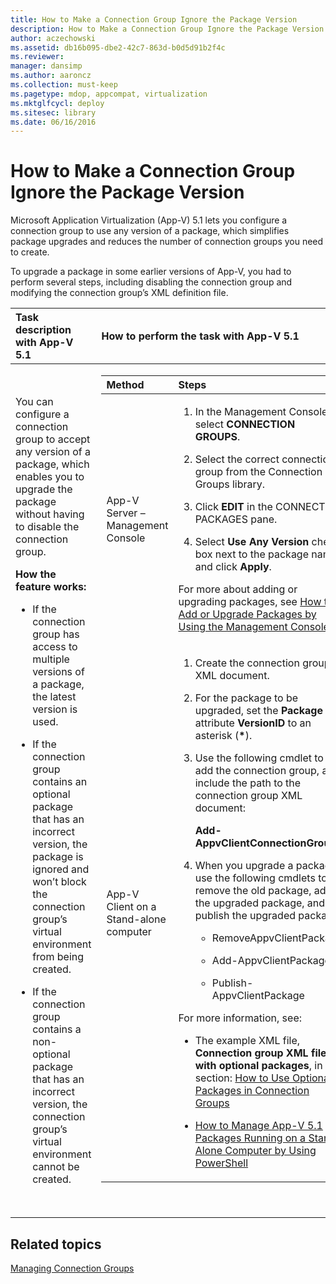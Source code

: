 ```yaml
---
title: How to Make a Connection Group Ignore the Package Version
description: How to Make a Connection Group Ignore the Package Version
author: aczechowski
ms.assetid: db16b095-dbe2-42c7-863d-b0d5d91b2f4c
ms.reviewer: 
manager: dansimp
ms.author: aaroncz
ms.collection: must-keep
ms.pagetype: mdop, appcompat, virtualization
ms.mktglfcycl: deploy
ms.sitesec: library
ms.date: 06/16/2016
---
```



# How to Make a Connection Group Ignore the Package Version


Microsoft Application Virtualization (App-V) 5.1 lets you configure a connection group to use any version of a package, which simplifies package upgrades and reduces the number of connection groups you need to create.

To upgrade a package in some earlier versions of App-V, you had to perform several steps, including disabling the connection group and modifying the connection group’s XML definition file.

<table>
<colgroup>
<col width="50%" />
<col width="50%" />
</colgroup>
<thead>
<tr class="header">
<th align="left">Task description with App-V 5.1</th>
<th align="left">How to perform the task with App-V 5.1</th>
</tr>
</thead>
<tbody>
<tr class="odd">
<td align="left"><p>You can configure a connection group to accept any version of a package, which enables you to upgrade the package without having to disable the connection group.</p>
<p><strong>How the feature works:</strong></p>
<ul>
<li><p>If the connection group has access to multiple versions of a package, the latest version is used.</p></li>
<li><p>If the connection group contains an optional package that has an incorrect version, the package is ignored and won’t block the connection group’s virtual environment from being created.</p></li>
<li><p>If the connection group contains a non-optional package that has an incorrect version, the connection group’s virtual environment cannot be created.</p></li>
</ul></td>
<td align="left"><table>
<colgroup>
<col width="50%" />
<col width="50%" />
</colgroup>
<thead>
<tr class="header">
<th align="left">Method</th>
<th align="left">Steps</th>
</tr>
</thead>
<tbody>
<tr class="odd">
<td align="left"><p>App-V Server – Management Console</p></td>
<td align="left"><ol>
<li><p>In the Management Console, select <strong>CONNECTION GROUPS</strong>.</p></li>
<li><p>Select the correct connection group from the Connection Groups library.</p></li>
<li><p>Click <strong>EDIT</strong> in the CONNECTED PACKAGES pane.</p></li>
<li><p>Select <strong>Use Any Version</strong> check box next to the package name, and click <strong>Apply</strong>.</p></li>
</ol>
<p>For more about adding or upgrading packages, see <a href="how-to-add-or-upgrade-packages-by-using-the-management-console-51-gb18030.md" data-raw-source="[How to Add or Upgrade Packages by Using the Management Console](how-to-add-or-upgrade-packages-by-using-the-management-console-51-gb18030.md)">How to Add or Upgrade Packages by Using the Management Console</a>.</p></td>
</tr>
<tr class="even">
<td align="left"><p>App-V Client on a Stand-alone computer</p></td>
<td align="left"><ol>
<li><p>Create the connection group XML document.</p></li>
<li><p>For the package to be upgraded, set the <strong>Package</strong> tag attribute <strong>VersionID</strong> to an asterisk (<strong>*</strong>).</p></li>
<li><p>Use the following cmdlet to add the connection group, and include the path to the connection group XML document:</p>
<p><strong>Add-AppvClientConnectionGroup</strong></p></li>
<li><p>When you upgrade a package, use the following cmdlets to remove the old package, add the upgraded package, and publish the upgraded package:</p>
<ul>
<li><p>RemoveAppvClientPackage</p></li>
<li><p>Add-AppvClientPackage</p></li>
<li><p>Publish-AppvClientPackage</p></li>
</ul></li>
</ol>
<p>For more information, see:</p>
<ul>
<li><p>The example XML file, <strong>Connection group XML file with optional packages</strong>, in this section: <a href="how-to-use-optional-packages-in-connection-groups51.md#bkmk-apps-plugs-optional" data-raw-source="[How to Use Optional Packages in Connection Groups](how-to-use-optional-packages-in-connection-groups51.md#bkmk-apps-plugs-optional)">How to Use Optional Packages in Connection Groups</a></p></li>
<li><p><a href="how-to-manage-app-v-51-packages-running-on-a-stand-alone-computer-by-using-powershell.md" data-raw-source="[How to Manage App-V 5.1 Packages Running on a Stand-Alone Computer by Using PowerShell](how-to-manage-app-v-51-packages-running-on-a-stand-alone-computer-by-using-powershell.md)">How to Manage App-V 5.1 Packages Running on a Stand-Alone Computer by Using PowerShell</a></p></li>
</ul></td>
</tr>
</tbody>
</table>
<p> </p></td>
</tr>
</tbody>
</table>

 






## Related topics


[Managing Connection Groups](managing-connection-groups51.md)

 

 





